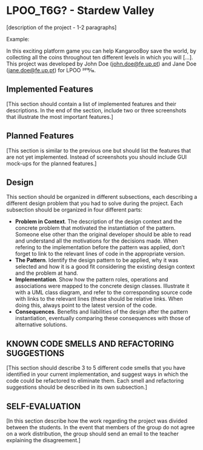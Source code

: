 # LPOO_T6G? - Stardew Valley

[description of the project - 1-2 paragraphs]

Example:

In this exciting platform game you can help KangarooBoy save the world, by collecting all the coins throughout ten different levels in which you will […].
This project was developed by John Doe (john.doe@fe.up.pt) and Jane Doe (jane.doe@fe.up.pt) for LPOO 2018⁄19.

## Implemented Features

[This section should contain a list of implemented features and their descriptions. In the end of the section, include two or three screenshots that illustrate the most important features.]

## Planned Features

[This section is similar to the previous one but should list the features that are not yet implemented. Instead of screenshots you should include GUI mock-ups for the planned features.]

## Design

This section should be organized in different subsections, each describing a different design problem that you had to solve during the project. Each subsection should be organized in four different parts:
- **Problem in Context**. The description of the design context and the concrete problem that motivated the instantiation of the pattern. Someone else other than the original developer should be able to read and understand all the motivations for the decisions made. When refering to the implementation before the pattern was applied, don’t forget to link to the relevant lines of code in the appropriate version.
- **The Pattern**. Identify the design pattern to be applied, why it was selected and how it is a good fit considering the existing design context and the problem at hand.
- **Implementation**. Show how the pattern roles, operations and associations were mapped to the concrete design classes. Illustrate it with a UML class diagram, and refer to the corresponding source code with links to the relevant lines (these should be relative links. When doing this, always point to the latest version of the code.
- **Consequences**. Benefits and liabilities of the design after the pattern instantiation, eventually comparing these consequences with those of alternative solutions.

## KNOWN CODE SMELLS AND REFACTORING SUGGESTIONS

[This section should describe 3 to 5 different code smells that you have identified in your current implementation, and suggest ways in which the code could be refactored to eliminate them. Each smell and refactoring suggestions should be described in its own subsection.]


## SELF-EVALUATION

[In this section describe how the work regarding the project was divided between the students. In the event that members of the group do not agree on a work distribution, the group should send an email to the teacher explaining the disagreement.]